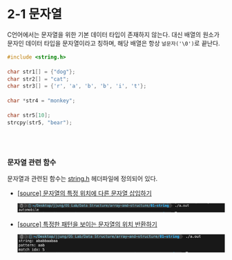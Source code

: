 # 2-1 문자열

C언어에서는 문자열을 위한 기본 데이터 타입이 존재하지 않는다. 대신 배열의 원소가 문자인 데이터 타입을 문자열이라고 칭하며, 해당 배열은 항상 `널문자('\0')`로 끝난다.

```c
#include <string.h>

char str1[] = {"dog"};
char str2[] = "cat";
char str3[] = {'r', 'a', 'b', 'b', 'i', 't'};

char *str4 = "monkey";

char str5[10];
strcpy(str5, "bear");
```

<br><br>

### 문자열 관련 함수

문자열과 관련된 함수는 [string.h](https://www.ibm.com/docs/ko/ssw_ibm_i_75/rtref/stringh.htm) 헤더파일에 정의되어 있다.

- [[source] 문자열의 특정 위치에 다른 문자열 삽입하기](./insert_string.c)  

    ![img](./img/insert_string.png)

- [[source] 특정한 패턴을 보이는 문자열의 위치 반환하기](./match_string.c)

    ![img](./img/match_string.png)